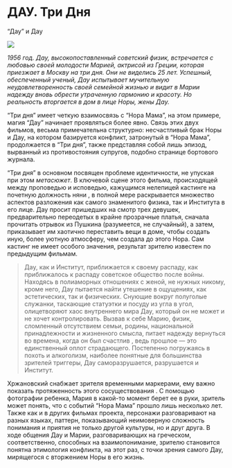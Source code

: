 
# ДАУ. Три Дня

“Дау” и Дау


![](https://cdn-images-1.medium.com/max/2732/1*tSBi4wsPuYW27secjviaow.png)

*1956 год. Дау, высокопоставленный советский физик, встречается с любовью своей молодости Марией, актрисой из Греции, которая приезжает в Москву на три дня. Они не виделись 25 лет. Успешный, обеспеченный ученый, Дау испытывает мучительную неудовлетворенность своей семейной жизнью и видит в Марии надежду вновь обрести утраченную гармонию и красоту. Но реальность вторгается в дом в лице Норы, жены Дау.*

“Три дня” имеет четкую взаимосвязь с “Нора Мама”, на этом примере, магия “Дау” начинает проявляться более явно. Связь этих двух фильмов, весьма примечательна структурно: несчастливый брак Норы и Дау, на котором базируется конфликт, затронутый в “Нора Мама”, продолжается в “Три дня”, также представляя собой лишь эпизод, вырванный из противостояния супругов, подобно странице бортового журнала.

“Три дня” в основном посвящен проблеме идентичности, не упуская при этом *метасюжет*. В ключевой сцене этого фильма, происходящей между проповедью и исповедью, кажущимся нелепицей кастинге на почетную должность няни , в полной мере раскрывается множество аспектов разложения как самого знаменитого физика, так и Института в его лице. Дау просит пришедших на смотр трех девушек, предварительно переодетых в крайне прозрачные платья, сначала прочитать отрывок из Пушкина (разумеется, не случайный), а затем, приказывает им хаотично переставить вещи в доме, чтобы создать иную, более уютную атмосферу, чем создала до этого Нора. Сам кастинг не имеет особого значения, результат зрителю известен по предыдущим фильмам.
> Дау, как и Институт, приближается к своему распаду, как приближалось к распаду советское общество после войны. Находясь в полиаморных отношениях с женой, не нужных никому, кроме него, Дау пытается найти утешение в ощущениях, как эстетических, так и физических. Снующие вокруг полуголые служанки, таскающие статуэтки и посуду из угла в угол, олицетворяют хаос внутреннего мира Дау, который он не может и не хочет контролировать. Вызвав к себе Марию, физик, сломленный отсутствием семьи, родины, национальной принадлежности и жизненного смысла, питает надежду вернуться во времена, когда он был счастлив , ведь прошлое — это единственный оплот страдающего. Постепенно погружаясь в похоть и алкоголизм, наиболее понятные для большинства зрителей триггеры, Дау саморазрушается, разрушается и Институт.

Хржановский снабжает зрителя временными маркерами, ему важно показать протяженность этого сосуществования . С помощью фотографии ребенка, Мария в какой-то момент берет ее в руки, зритель может понять, что с событий “Нора Мама” прошло лишь несколько лет. Также как и в других фильмах проекта, персонажи разговаривают на разных языках, паттерн, показывающий неимоверную сложность понимания и приятия не только другой культуры, но и друг друга. В ходе общения Дау и Марии, разговаривающих на греческом, соответственно, способных на взаимопонимание, зрителю становится понятна этимология конфликта, на этот раз, с точки зрения самого Дау, мирящегося с вторжением Норы в его жизнь.
